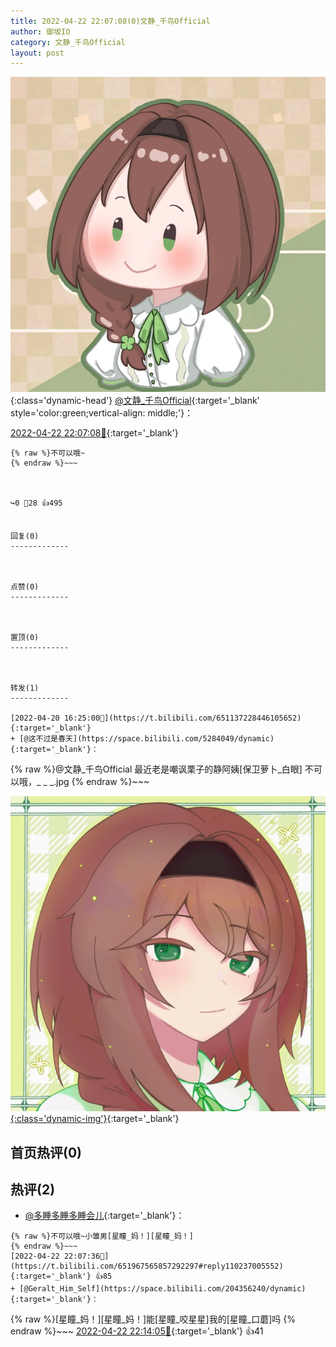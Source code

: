 ```yaml
---
title: 2022-04-22 22:07:08(0)文静_千鸟Official
author: 御坂IO
category: 文静_千鸟Official
layout: post
---
```


![img](/images/ac7482ed1b9a7f203dc68c0c4a77c488a27b108a.jpg){:class='dynamic-head'}
[@文静_千鸟Official](https://space.bilibili.com/667526012/dynamic){:target='_blank' style='color:green;vertical-align: middle;'}：

[2022-04-22 22:07:08🔗](https://t.bilibili.com/651967565857292297){:target='_blank'}

~~~
{% raw %}不可以哦~
{% endraw %}~~~



↪️0 💬28 👍495


回复(0)
-------------



点赞(0)
-------------



置顶(0)
-------------



转发(1)
-------------

[2022-04-20 16:25:00🔗](https://t.bilibili.com/651137228446105652){:target='_blank'}
+ [@这不过是春天](https://space.bilibili.com/5284049/dynamic){:target='_blank'}：
~~~
{% raw %}@文静_千鸟Official 
最近老是嘲讽栗子的静阿姨[保卫萝卜_白眼]
不可以哦，_ _ _.jpg
{% endraw %}~~~


[![img](/images/1878fbfe74628c8a91aa66ac6b67b9bfe1ba2c94.jpg){:class='dynamic-img'}](/images/1878fbfe74628c8a91aa66ac6b67b9bfe1ba2c94.jpg){:target='_blank'}




首页热评(0)
-------------



热评(2)
-------------

+ [@多睡多睡多睡会儿](https://space.bilibili.com/32551490/dynamic){:target='_blank'}：
~~~
{% raw %}不可以哦~小雏男[星瞳_妈！][星瞳_妈！]
{% endraw %}~~~
[2022-04-22 22:07:36🔗](https://t.bilibili.com/651967565857292297#reply110237005552){:target='_blank'} 👍85
+ [@Geralt_Him_Self](https://space.bilibili.com/204356240/dynamic){:target='_blank'}：
~~~
{% raw %}[星瞳_妈！][星瞳_妈！]能[星瞳_咬星星]我的[星瞳_口蘑]吗
{% endraw %}~~~
[2022-04-22 22:14:05🔗](https://t.bilibili.com/651967565857292297#reply110237905680){:target='_blank'} 👍41


